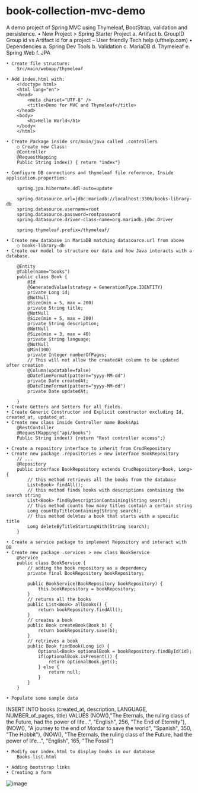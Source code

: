 # book-collection-mvc-demo
A demo project of Spring MVC using Thymeleaf, BootStrap, validation and persistence. 
	• New Project > Spring Starter Project
		a. Artifact
		b. GroupID
Group id vs Artifact id for a project – User friendly Tech help (ufthelp.com)
	• Dependencies
		a. Spring Dev Tools
		b. Validation
		c. MariaDB
		d. Thymeleaf
		e. Spring Web
		f. JPA
		
	• Create file structure:
		Src/main/webapp/thymeleaf
		
	• Add index.html with:
		<!doctype html>
		<html lang="en">
		<head>
			<meta charset="UTF-8" />
			<title>Demo for MVC and Thymeleaf</title>
		</head>
		<body>
			<h1>Hello World</h1>
		</body>
		</html>
	
	• Create Package inside src/main/java called .controllers
		○ Create new Class:
		@Controller
		@RequestMapping
		Public String index() { return "index"}
		
	• Configure DB connections and thymeleaf file reference, Inside application.properties:
	
		spring.jpa.hibernate.ddl-auto=update
		
		spring.datasource.url=jdbc:mariadb://localhost:3306/books-library-db
		spring.datasource.username=root
		spring.datasource.password=rootpassword
		spring.datasource.driver-class-name=org.mariadb.jdbc.Driver
		
		spring.thymeleaf.prefix=/thymeleaf/
		
	• Create new database in MariaDB matching datasource.url from above
		○ books-library-db
	• Create our model to structure our data and how Java interacts with a database.
		
		@Entity
		@Table(name="books")
		public class Book {
		    @Id
		    @GeneratedValue(strategy = GenerationType.IDENTITY)
		    private Long id;
		    @NotNull
		    @Size(min = 5, max = 200)
		    private String title;
		    @NotNull
		    @Size(min = 5, max = 200)
		    private String description;
		    @NotNull
		    @Size(min = 3, max = 40)
		    private String language;
		    @NotNull
		    @Min(100)
		    private Integer numberOfPages;
		    // This will not allow the createdAt column to be updated after creation
		    @Column(updatable=false)
		    @DateTimeFormat(pattern="yyyy-MM-dd")
		    private Date createdAt;
		    @DateTimeFormat(pattern="yyyy-MM-dd")
		    private Date updatedAt;
		    
		}
	• Create Getters and Setters for all fields.
	• Create Generic Constructor and Explicit constructor excluding Id, created_at, updated_at.
	• Create new class inside Controller name BooksApi
		@RestContoller
		@RequestMapping("api/books")
		Public String index() {return "Rest controller access";}
		
	• Create a repository interface to inherit from CrudRepository
	• Create new package .repositories > new interface BookRepository
		// ...
		@Repository
		public interface BookRepository extends CrudRepository<Book, Long>{
		    // this method retrieves all the books from the database
		    List<Book> findAll();
		    // this method finds books with descriptions containing the search string
		    List<Book> findByDescriptionContaining(String search);
		    // this method counts how many titles contain a certain string
		    Long countByTitleContaining(String search);
		    // this method deletes a book that starts with a specific title
		    Long deleteByTitleStartingWith(String search);
		}
		
	• Create a service package to implement Repository and interact with DB
	• Create new package .services > new class BookService
		@Service
		public class BookService {
		    // adding the book repository as a dependency
		    private final BookRepository bookRepository;
		    
		    public BookService(BookRepository bookRepository) {
		        this.bookRepository = bookRepository;
		    }
		    // returns all the books
		    public List<Book> allBooks() {
		        return bookRepository.findAll();
		    }
		    // creates a book
		    public Book createBook(Book b) {
		        return bookRepository.save(b);
		    }
		    // retrieves a book
		    public Book findBook(Long id) {
		        Optional<Book> optionalBook = bookRepository.findById(id);
		        if(optionalBook.isPresent()) {
		            return optionalBook.get();
		        } else {
		            return null;
		        }
		    }
		}

	• Populate some sample data
INSERT INTO books (created_at, description, LANGUAGE, NUMBER_of_pages, title)
VALUES (NOW(),"The Eternals, the ruling class of the Future, had the power of life...", "English", 256, "The End of Eternity"),
(NOW(), "A journey to the end of Mordar to save the world", "Spanish", 350, "The Hobbit"),
(NOW(), "The Eternals, the ruling class of the Future, had the power of life...", "English", 165, "The Fossil")

	• Modify our index.html to display books in our database
		Books-list.html
		
	• Adding bootstrap links
	• Creating a form
	
		
		
![image](https://user-images.githubusercontent.com/64939708/164745133-590f9f49-7988-476d-89b0-3954a0cbe82c.png)
